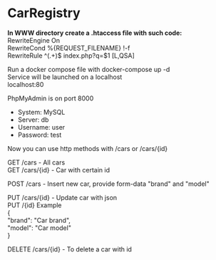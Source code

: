 # CarRegistry

**In WWW directory create a .htaccess file with such code:**  
  RewriteEngine On  
  RewriteCond %{REQUEST_FILENAME} !-f  
  RewriteRule ^(.+)$ index.php?q=$1 [L,QSA]  

Run a docker compose file with docker-compose up -d  
Service will be launched on a localhost  
localhost:80  

PhpMyAdmin is on port 8000 
- System: MySQL  
- Server: db  
- Username: user
- Password: test

Now you can use http methods with /cars or /cars/{id}

GET /cars - All cars  
GET /cars/{id} - Car with certain id  
  
POST /cars - Insert new car, provide form-data "brand" and "model"  
  
PUT /cars/{id} - Update car with json  
PUT /{id} Example  
{  
    "brand": "Car brand",  
    "model": "Car model"  
}  
  
DELETE /cars/{id} - To delete a car with id  
